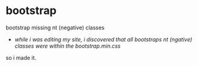 # bootstrap
bootstrap missing nt (negative) classes

- *while i was editing my site, i discovered that all bootstraps nt (ngative) classes were within the bootstrap.min.css*

so i made it. 
